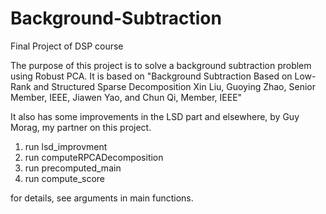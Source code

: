 # Background-Subtraction
Final Project of DSP course

The purpose of this project is to solve a background subtraction problem using Robust PCA. 
It is based on "Background Subtraction Based on Low-Rank and Structured Sparse Decomposition
Xin Liu, Guoying Zhao, Senior Member, IEEE, Jiawen Yao, and Chun Qi, Member, IEEE" 

It also has some improvements in the LSD part and elsewhere, by Guy Morag, my partner on this project.

1. run lsd_improvment
2. run computeRPCADecomposition
3. run precomputed_main
4. run compute_score

for details, see arguments in main functions.
